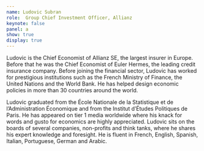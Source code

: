 ```yaml
---
name: Ludovic Subran
role:  Group Chief Investment Officer, Allianz
keynote: false
panel: a
show: true
display: true
---
```


Ludovic is the Chief Economist of Allianz SE, the largest insurer in Europe. Before that he was the Chief Economist of Euler Hermes, the leading credit insurance company. Before joining the financial sector, Ludovic has worked for prestigious institutions such as the French Ministry of Finance, the United Nations and the World Bank. He has helped design economic policies in more than 30 countries around the world.

Ludovic graduated from the École Nationale de la Statistique et de l’Administration Économique and from the Institut d’Études Politiques de Paris. He has appeared on tier 1 media worldwide where his knack for words and gusto for economics are highly appreciated. Ludovic sits on the boards of several companies, non-profits and think tanks, where he shares his expert knowledge and foresight. He is fluent in French, English, Spanish, Italian, Portuguese, German and Arabic.
